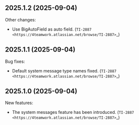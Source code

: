 
2025.1.2 (2025-09-04)
---------------------

Other changes:

- Use BigAutoField as auto field. (`TI-2887 <https://4teamwork.atlassian.net/browse/TI-2887>`_)


2025.1.1 (2025-09-04)
---------------------

Bug fixes:

- Default system message type names fixed. (`TI-2887 <https://4teamwork.atlassian.net/browse/TI-2887>`_)


2025.1.0 (2025-09-04)
---------------------

New features:

- The system messages feature has been introduced. (`TI-2887 <https://4teamwork.atlassian.net/browse/TI-2887>`_)
